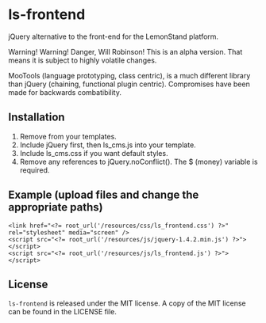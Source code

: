 # ls-frontend
jQuery alternative to the front-end for the LemonStand platform.

Warning! Warning! Danger, Will Robinson! This is an alpha version. That means it is subject to highly volatile changes. 

MooTools (language prototyping, class centric), is a much different library than jQuery (chaining, functional plugin centric). Compromises have been made for backwards combatibility.

## Installation

1. Remove <?= include_resources() ?> from your templates.
1. Include jQuery first, then ls_cms.js into your template.
1. Include ls_cms.css if you want default styles.
1. Remove any references to jQuery.noConflict(). The $ (money) variable is required.

## Example (upload files and change the appropriate paths)

	<link href="<?= root_url('/resources/css/ls_frontend.css') ?>" rel="stylesheet" media="screen" />
	<script src="<?= root_url('/resources/js/jquery-1.4.2.min.js') ?>"></script>
	<script src="<?= root_url('/resources/js/ls_frontend.js') ?>"></script>

## License
`ls-frontend` is released under the MIT license. A copy of the MIT license can be found in the LICENSE file.
